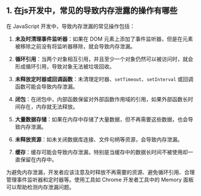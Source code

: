 ## 1. 在js开发中，常见的导致内存泄露的操作有哪些
在 JavaScript 开发中，导致内存泄漏的常见操作包括：

1. **未及时清理事件监听器**：如果在 DOM 元素上添加了事件监听器，但是在元素被移除之前没有将监听器移除，就会导致内存泄漏。

2. **循环引用**：当两个对象相互引用，并且至少一个对象仍然可以被访问时，就会形成循环引用，导致对象无法被垃圾回收。

3. **未释放定时器或回调函数**：未清理定时器、`setTimeout`、`setInterval` 或回调函数可能会导致内存泄漏。

4. **闭包**：在闭包中，内部函数保留对外部函数作用域的引用，如果外部函数长时间存在，内存就无法释放。

5. **大量数据存储**：如果在内存中存储了大量数据，但不再需要这些数据，也会导致内存泄漏。

6. **未释放资源**：如未关闭数据库连接、文件句柄等资源，会导致内存泄漏。

7. **缓存**：缓存可能会导致内存泄漏，特别是当缓存中的数据长时间不被使用却一直保留在内存中。

为避免内存泄漏，开发者应该注意及时释放不再需要的资源、避免循环引用、合理管理事件监听器和定时器等。使用工具如 Chrome 开发者工具中的 Memory 面板可以帮助检测内存泄漏问题。
